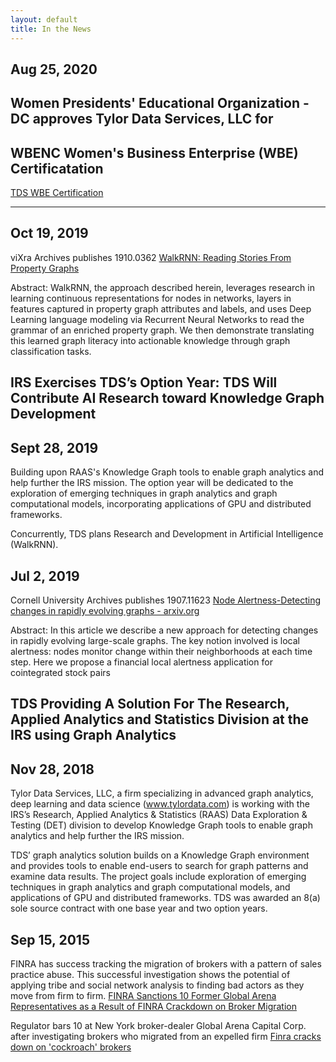 ```yaml
---
layout: default
title: In the News
---
```

## Aug 25, 2020
## Women Presidents' Educational Organization - DC approves Tylor Data Services, LLC for 
## WBENC Women's Business Enterprise (WBE) Certificatation
[TDS WBE Certification](  )

---
## Oct 19, 2019
viXra Archives publishes
1910.0362 [WalkRNN: Reading Stories From Property Graphs](http://viXra.org/abs/1910.0362)

Abstract: WalkRNN, the approach described herein, leverages research in learning continuous representations
for nodes in networks, layers in features captured in property graph attributes and labels, and uses
Deep Learning language modeling via Recurrent Neural Networks to read the grammar of an enriched
property graph. We then demonstrate translating this learned graph literacy into actionable knowledge
through graph classification tasks.

## IRS Exercises TDS’s Option Year: TDS Will Contribute AI Research toward Knowledge Graph Development
## Sept 28, 2019
Building upon RAAS's Knowledge Graph tools to enable graph analytics and help further the IRS mission.
The option year will be dedicated to the exploration of emerging techniques in graph analytics and graph computational models,
incorporating applications of GPU and distributed frameworks.

Concurrently, TDS plans Research and Development in Artificial Intelligence (WalkRNN).

## Jul 2, 2019
Cornell University Archives publishes
1907.11623 [Node Alertness-Detecting changes in rapidly evolving graphs - arxiv.org](https://arxiv.org/abs/1907.11623)

Abstract: In this article we describe a new approach for detecting changes in rapidly evolving large-scale graphs. 
The key notion involved is local alertness: nodes monitor change within their neighborhoods at each time step. 
Here we propose a financial local alertness application for cointegrated stock pairs

## TDS Providing A Solution For The Research, Applied Analytics and Statistics Division at the IRS using Graph Analytics
## Nov 28, 2018
Tylor Data Services, LLC, a firm specializing in advanced graph analytics, deep learning and data science (www.tylordata.com) is working with the IRS’s Research, Applied Analytics & Statistics (RAAS) Data Exploration & Testing (DET) division to develop Knowledge Graph tools to enable graph analytics and help further the IRS mission.  

TDS’ graph analytics solution builds on a Knowledge Graph environment and provides tools to enable end-users to search for graph patterns and examine data results.  The project goals include exploration of emerging techniques in graph analytics and graph computational models, and applications of GPU and distributed frameworks. TDS was awarded an 8(a) sole source contract with one base year and two option years.

## Sep 15, 2015
FINRA has success tracking the migration of brokers with a pattern of sales practice abuse.  This successful investigation shows the potential of applying tribe and social network analysis to finding bad actors as they move from firm to firm.
[FINRA Sanctions 10 Former Global Arena Representatives as a Result of FINRA Crackdown on Broker Migration](http://www.finra.org/newsroom/2015/finra-sanctions-10-former-global-arena-representatives-result-finra-crackdown-broker)
 
Regulator bars 10 at New York broker-dealer Global Arena Capital Corp. after investigating brokers who migrated from an expelled firm 
[Finra cracks down on 'cockroach' brokers](http://www.investmentnews.com/article/20150915/FREE/150919947/finra-cracks-down-on-cockroach-brokers)

